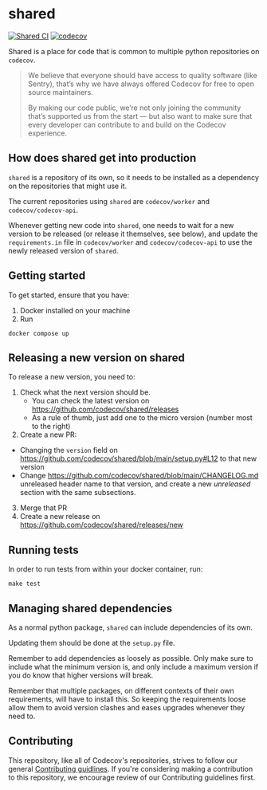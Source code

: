# shared
[![Shared CI](https://github.com/codecov/shared/actions/workflows/ci.yml/badge.svg)](https://github.com/codecov/shared/actions/workflows/ci.yml)
[![codecov](https://codecov.io/gh/codecov/shared/graph/badge.svg?token=IL64imgbOu)](https://codecov.io/gh/codecov/shared)  

Shared is a place for code that is common to multiple python repositories on `codecov`.

> We believe that everyone should have access to quality software (like Sentry), that’s why we have always offered Codecov for free to open source maintainers.
>
> By making our code public, we’re not only joining the community that’s supported us from the start — but also want to make sure that every developer can contribute to and build on the Codecov experience.

## How does shared get into production

`shared` is a repository of its own, so it needs to be installed as a dependency on the repositories that might use it.

The current repositories using `shared` are `codecov/worker` and `codecov/codecov-api`.

Whenever getting new code into `shared`, one needs to wait for a new version to be released (or release it themselves, see below), and update the `requirements.in` file in `codecov/worker` and `codecov/codecov-api` to use the newly released version of `shared`.

## Getting started

To get started, ensure that you have:

1. Docker installed on your machine
2. Run
```
docker compose up
```

## Releasing a new version on shared

To release a new version, you need to:

1) Check what the next version should be.
    - You can check the latest version on https://github.com/codecov/shared/releases
    - As a rule of thumb, just add one to the micro version (number most to the right)
2) Create a new PR:
- Changing the `version` field on https://github.com/codecov/shared/blob/main/setup.py#L12 to that new version
- Change https://github.com/codecov/shared/blob/main/CHANGELOG.md  unreleased header name to that version, and create a new _unreleased_ section with the same subsections.
3) Merge that PR
4) Create a new release on https://github.com/codecov/shared/releases/new

## Running tests

In order to run tests from within your docker container, run:

```
make test
```

## Managing shared dependencies

As a normal python package, `shared` can include dependencies of its own.

Updating them should be done at the `setup.py` file.

Remember to add dependencies as loosely as possible. Only make sure to include what the minimum version is, and only include a maximum version if you do know that higher versions will break.

Remember that multiple packages, on different contexts of their own requirements, will have to install this. So keeping the requirements loose allow them to avoid version clashes and eases upgrades whenever they need to.

## Contributing

This repository, like all of Codecov's repositories, strives to follow our general [Contributing guidlines](https://github.com/codecov/contributing). If you're considering making a contribution to this repository, we encourage review of our Contributing guidelines first. 
